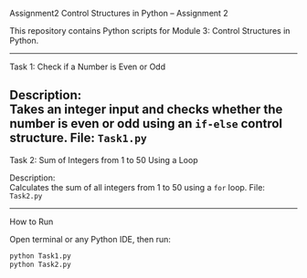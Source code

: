  Assignment2
Control Structures in Python – Assignment 2

This repository contains Python scripts for Module 3: Control Structures in Python.

---

Task 1: Check if a Number is Even or Odd

Description:  
Takes an integer input and checks whether the number is even or odd using an `if-else` control structure.
File: `Task1.py`
---

Task 2: Sum of Integers from 1 to 50 Using a Loop

Description:  
Calculates the sum of all integers from 1 to 50 using a `for` loop.
File: `Task2.py`

---

How to Run

Open terminal or any Python IDE, then run:
```bash
python Task1.py
python Task2.py
